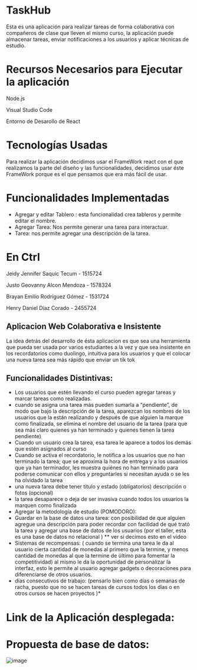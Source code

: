 # TaskHub

Esta es una aplicación para realizar tareas de forma colaborativa con compañeros de clase que lleven el mismo curso, la aplicación puede almacenar tareas, enviar notificaciones a los usuarios y aplicar técnicas de estudio.

# Recursos Necesarios para Ejecutar la aplicación 

Node.js

Visual Studio Code

Entorno de Desarollo de React

# Tecnologías Usadas

Para realizar la aplicación decidimos usar el FrameWork react con el que realizamos la parte del diseño y las funcionalidades, decidimos usar éste FrameWork porque es el que pensamos que era más fácil de usar.

# Funcionalidades Implementadas

- Agregar y editar Tablero : esta funcionalidad crea tableros y permite editar el nombre.
- Agregar Tarea: Nos permite generar una tarea para interactuar.
- Tarea: nos permite agregar una descripción de la tarea.

# En Ctrl

Jeidy Jennifer Saquic Tecum - 1515724

Justo Geovanny Alcon Mendoza - 1578324

Brayan Emilio Rodríguez Gómez - 1531724

Henry Daniel Díaz Corado - 2455724

## Aplicacion Web Colaborativa e Insistente

La idea detrás del desarrollo de ésta aplicacion es que sea una herramienta que pueda ser usada por varios estudiantes a la vez y que sea insistente en los recordatorios como duolingo, intuitiva para los usuarios y que el colocar una nueva tarea sea más rápido que enviar un tik tok 

## Funcionalidades Distintivas:

- Los usuarios que estén llevando el curso pueden agregar tareas y marcar tareas como realizadas.
- cuando se asigna una tarea más pueden sumarla a “pendiente”, de modo que bajo la descripción de la tarea, aparezcan los nombres de los usuarios que la están realizando y después de que alguien la marque como finalizada, se elimina el nombre del usuario de la tarea (para que sea más claro quienes ya han terminado y quienes tienen la tarea pendiente)
- Cuando un usuario crea la tarea, esa tarea le aparece a todos los demás que estén asignados al curso
- Cuando se activa el recordatorio, le notifica a los usuarios que no han terminado la tarea; que se aproxima la hora de entrega y a los usuarios que ya han terminador, les muestra quiénes no han terminado para poderse comunicar con ellos y preguntarles si necesitan ayuda o se les ha olvidado la tarea
- una nueva tarea debe tener título y estado (obligatorios) descripción o fotos (opcional) 
- la tarea desaparece o deja de ser invasiva cuando todos los usuarios la marquen como finalizada
- Agregar la metodología de estudio (POMODORO): 
- Guardar en la base de datos una tarea: con posibilidad de que alguien agregue una descripción para poder recordar con facilidad de qué trató la tarea y agregar una base de datos de los usuarios (por el taller, esta es una base de datos no relacional ) ** ver si decimos esto en el video
- Sistemas de recompensas: ( cuando se termina una tarea le da al usuario cierta cantidad de monedas al primero que la termine, y menos cantidad de monedas al que la termine de último para fomentar la competitividad) al mismo le da la oportunidad de personalizar la interfaz, esto le permite al usuario agregar gadgets o decoraciones para diferenciarse de otros usuarios.
- días consecutivos de trabajo: (pensarlo bien como días o semanas de racha, puesto que no se hacen tareas de cursos todos los días o en otros cursos se hacen proyectos )*

# Link de la Aplicación desplegada:



# Propuesta de base de datos:
![image](https://github.com/user-attachments/assets/1eef88f5-c4ce-4e1f-aac6-7a115bb63392)


